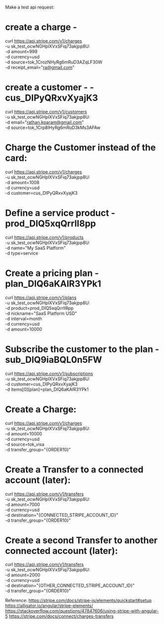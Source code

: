 Make a test api request:

# create a charge -
curl https://api.stripe.com/v1/charges \
   -u sk_test_ocwNGHplXVxSFiq73akjpp8U: \
   -d amount=999 \
   -d currency=usd \
   -d source=tok_1CrozNHyRg6mRuD3AZqLF30W \
   -d receipt_email="ra@gmail.com"

# create a customer -                           - cus_DIPyQRxvXyajK3
curl https://api.stripe.com/v1/customers \
   -u sk_test_ocwNGHplXVxSFiq73akjpp8U: \
   -d email="rathan.kparam@gmail.com" \
   -d source=tok_1Crp8IHyRg6mRuD3kMs3AFAw

# Charge the Customer instead of the card:
curl https://api.stripe.com/v1/charges \
   -u sk_test_ocwNGHplXVxSFiq73akjpp8U: \
   -d amount=1008 \
   -d currency=usd \
   -d customer=cus_DIPyQRxvXyajK3

# Define a service product                    -   prod_DIQ5xqQrrlI8pp
curl https://api.stripe.com/v1/products \
   -u sk_test_ocwNGHplXVxSFiq73akjpp8U: \
   -d name="My SaaS Platform" \
   -d type=service

# Create a pricing plan                       -   plan_DIQ6aKAlR3YPk1
curl https://api.stripe.com/v1/plans \
   -u sk_test_ocwNGHplXVxSFiq73akjpp8U: \
   -d product=prod_DIQ5xqQrrlI8pp \
   -d nickname="SaaS Platform USD" \
   -d interval=month \
   -d currency=usd \
   -d amount=10000

# Subscribe the customer to the plan          -     sub_DIQ9iaBQL0n5FW  
curl https://api.stripe.com/v1/subscriptions \
   -u sk_test_ocwNGHplXVxSFiq73akjpp8U: \
   -d customer=cus_DIPyQRxvXyajK3 \
   -d items[0][plan]=plan_DIQ6aKAlR3YPk1


# Create a Charge:
curl https://api.stripe.com/v1/charges \
   -u sk_test_ocwNGHplXVxSFiq73akjpp8U: \
   -d amount=10000 \
   -d currency=usd \
   -d source=tok_visa \
   -d transfer_group="{ORDER10}"

   
# Create a Transfer to a connected account (later):
curl https://api.stripe.com/v1/transfers \
   -u sk_test_ocwNGHplXVxSFiq73akjpp8U: \
   -d amount=7000 \
   -d currency=usd \
   -d destination="{CONNECTED_STRIPE_ACCOUNT_ID}" \
   -d transfer_group="{ORDER10}"

# Create a second Transfer to another connected account (later):
curl https://api.stripe.com/v1/transfers \
   -u sk_test_ocwNGHplXVxSFiq73akjpp8U: \
   -d amount=2000 \
   -d currency=usd \
   -d destination="{OTHER_CONNECTED_STRIPE_ACCOUNT_ID}" \
   -d transfer_group="{ORDER10}"



Reference:
https://stripe.com/docs/stripe-js/elements/quickstart#setup
https://alligator.io/angular/stripe-elements/
https://stackoverflow.com/questions/47847606/using-stripe-with-angular-5
https://stripe.com/docs/connect/charges-transfers
